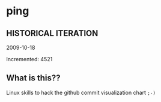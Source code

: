 # ping

## HISTORICAL ITERATION
2009-10-18

Incremented: 4521

## What is this?? 
Linux skills to hack the github commit visualization chart `;-)`
